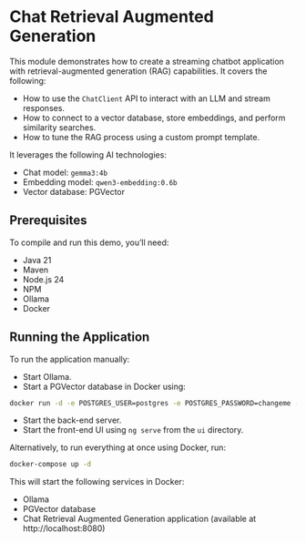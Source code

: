 # Chat Retrieval Augmented Generation

This module demonstrates how to create a streaming chatbot application with retrieval-augmented generation (RAG) capabilities.
It covers the following:

- How to use the `ChatClient` API to interact with an LLM and stream responses.
- How to connect to a vector database, store embeddings, and perform similarity searches.
- How to tune the RAG process using a custom prompt template.

It leverages the following AI technologies:

- Chat model: `gemma3:4b`
- Embedding model: `qwen3-embedding:0.6b`
- Vector database: PGVector

## Prerequisites

To compile and run this demo, you’ll need:

- Java 21
- Maven
- Node.js 24
- NPM
- Ollama
- Docker

## Running the Application

To run the application manually:

- Start Ollama.
- Start a PGVector database in Docker using:

```bash
docker run -d -e POSTGRES_USER=postgres -e POSTGRES_PASSWORD=changeme -p 5432:5432 pgvector/pgvector:pg18
```

- Start the back-end server.
- Start the front-end UI using `ng serve` from the `ui` directory.

Alternatively, to run everything at once using Docker, run:

```bash
docker-compose up -d
```

This will start the following services in Docker:

- Ollama
- PGVector database
- Chat Retrieval Augmented Generation application (available at http://localhost:8080)
